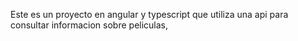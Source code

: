 Este es un proyecto en angular y typescript que utiliza una api para consultar informacion sobre peliculas, 

